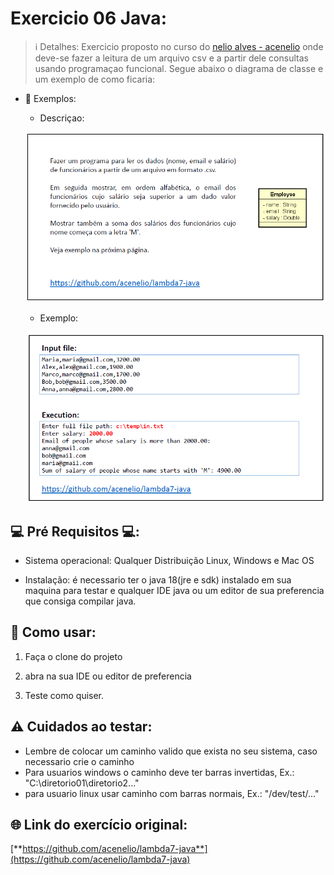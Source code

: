 # Exercicio 06 Java:

> ℹ️ Detalhes: Exercicio proposto no curso do [nelio alves - acenelio](https://github.com/acenelio) onde deve-se fazer a leitura de um arquivo csv e a partir dele consultas usando programaçao funcional. Segue abaixo o diagrama de classe e um exemplo de como ficaria:

- 👀 Exemplos: 

  - Descriçao:
  
  ![Desc](https://github.com/BrunoSantos98/JavaExercises/blob/main/expressoesFuncionais/src/img/descricao.png)
  
  - Exemplo:
    
  ![Exemplo](https://github.com/BrunoSantos98/JavaExercises/blob/main/expressoesFuncionais/src/img/exemplo.png)
         
## 💻 Pré Requisitos 💻:

- Sistema operacional: Qualquer Distribuição Linux, Windows e Mac OS

- Instalação: é necessario ter o java 18(jre e sdk) instalado em sua maquina para testar e qualquer IDE java ou um editor de sua preferencia que consiga
compilar java.

## 📃 Como usar:

  1. Faça o clone do projeto

  2. abra na sua IDE ou editor de preferencia

  3. Teste como quiser.

## ⚠️ Cuidados ao testar:
  
  - Lembre de colocar um caminho valido que exista no seu sistema, caso necessario crie o caminho
  - Para usuarios windows o caminho deve ter barras invertidas, Ex.: "C:\\diretorio01\diretorio2\..."
  - para usuario linux usar caminho com barras normais, Ex.: "/dev/test/..."

## 🌐 Link do exercício original: 

[**https://github.com/acenelio/lambda7-java**](https://github.com/acenelio/lambda7-java)
